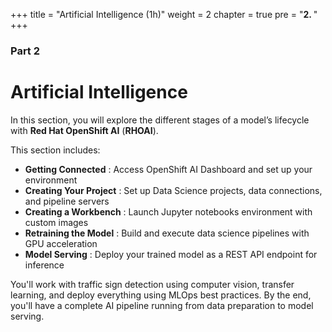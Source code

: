 +++
title = "Artificial Intelligence (1h)"
weight = 2
chapter = true
pre = "<b>2. </b>"
+++

### Part 2

# Artificial Intelligence

In this section, you will explore the different stages of a model’s lifecycle with **Red Hat OpenShift AI** (**RHOAI**).

This section includes:
- **Getting Connected** : Access OpenShift AI Dashboard and set up your environment
- **Creating Your Project** : Set up Data Science projects, data connections, and pipeline servers
- **Creating a Workbench** : Launch Jupyter notebooks environment with custom images
- **Retraining the Model** : Build and execute data science pipelines with GPU acceleration
- **Model Serving** : Deploy your trained model as a REST API endpoint for inference

You'll work with traffic sign detection using computer vision, transfer learning, and deploy everything using MLOps best practices. By the end, you'll have a complete AI pipeline running from data preparation to model serving.
